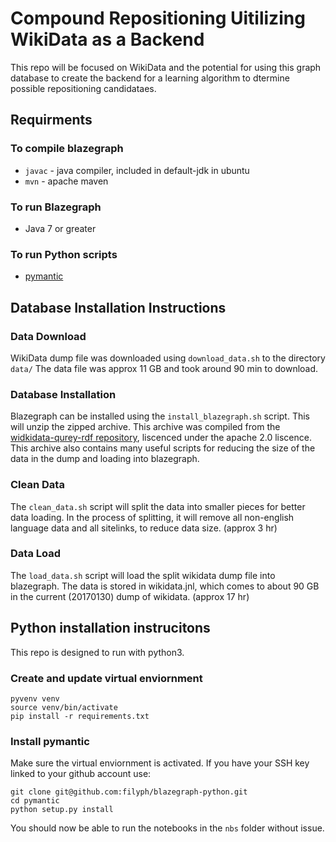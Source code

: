 # Compound Repositioning Uitilizing WikiData as a Backend

This repo will be focused on WikiData and the potential for using this graph
database to create the backend for a learning algorithm to dtermine possible
repositioning candidataes.

## Requirments

### To compile blazegraph

- `javac` - java compiler, included in default-jdk in ubuntu
- `mvn` - apache maven

### To run Blazegraph

- Java 7 or greater

### To run Python scripts

- [pymantic](https://github.com/filyph/blazegraph-python)

## Database Installation Instructions

### Data Download

WikiData dump file was downloaded using `download_data.sh` to the directory `data/`
The data file was approx 11 GB and took around 90 min to download.

### Database Installation

Blazegraph can be installed using the `install_blazegraph.sh` script. This will
unzip the zipped archive. This archive was compiled from the [widkidata-qurey-rdf
repository](https://github.com/wikimedia/wikidata-query-rdf), liscenced under the
apache 2.0 liscence. This archive also contains many useful scripts for reducing
the size of the data in the dump and loading into blazegraph.

### Clean Data

The `clean_data.sh` script will split the data into smaller pieces for better
data loading. In the process of splitting, it will remove all non-english
language data and all sitelinks, to reduce data size. (approx 3 hr)

### Data Load

The `load_data.sh` script will load the split wikidata dump file into blazegraph.
The data is stored in wikidata.jnl, which comes to about 90 GB in the current
(20170130) dump of wikidata. (approx 17 hr)

## Python installation instrucitons

This repo is designed to run with python3.

### Create and update virtual enviornment

    pyvenv venv
    source venv/bin/activate
    pip install -r requirements.txt

### Install pymantic

Make sure the virtual enviornment is activated.  If you have your SSH key linked to your
github account use:

    git clone git@github.com:filyph/blazegraph-python.git
    cd pymantic
    python setup.py install

You should now be able to run the notebooks in the `nbs` folder without issue.

